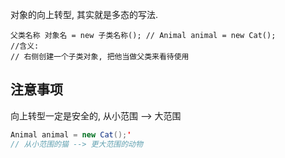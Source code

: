 对象的向上转型, 其实就是多态的写法.

```
父类名称 对象名 = new 子类名称(); // Animal animal = new Cat();
//含义:
// 右侧创建一个子类对象, 把他当做父类来看待使用
```

## 注意事项

向上转型一定是安全的, 从小范围 --> 大范围

```java
Animal animal = new Cat();'
// 从小范围的猫 --> 更大范围的动物

```

